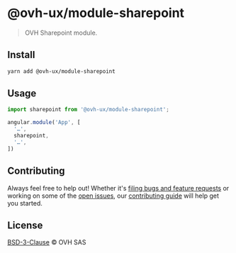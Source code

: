 # @ovh-ux/module-sharepoint

> OVH Sharepoint module.

## Install

```sh
yarn add @ovh-ux/module-sharepoint
```

## Usage

```js
import sharepoint from '@ovh-ux/module-sharepoint';

angular.module('App', [
  '…',
  sharepoint,
  '…',
])
```


## Contributing

Always feel free to help out! Whether it's [filing bugs and feature requests](https://github.com/ovh-ux/manager/issues/new) or working on some of the [open issues](https://github.com/ovh-ux/manager/issues), our [contributing guide](CONTRIBUTING.md) will help get you started.

## License

[BSD-3-Clause](LICENSE) © OVH SAS
